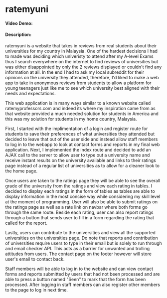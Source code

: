 # ratemyuni
#### Video Demo:  <URL HERE>
#### Description:
ratemyuni is a website that takes in reviews from real students about their universities for my country in Malaysia. One of the hardest decisions I had to made was deciding which 
univeristy to attend after my A-level Exams thus I search everywhere on the internet to find reviews of universities but was either disappointed by only the 2 reviews displayed or 
couldn't find any information at all. In the end I had to ask my local subreddit for their opinions on the university they attended, therefore, I'd liked to make a web app to take in 
anonymous reviews from students to allow a platform for young teenagers just like me to see which university best aligned with their needs and expectations.

This web application is in many ways similar to a known website called ratemyprofessors.com and indeed its where my inspiration came from as that website provided a much needed
solution for students in America and this was my solution for students in my home country, Malaysia.

First, I started with the implimentation of a login and register route for students to save their preferences of what universities they attended but decided to leave that out of the 
user side and instead allow staff members to log in to the webapp to look at contact forms and reports in my final web application. Next, I implemented the index route and decided to 
add an AJAX call to the server to allow user to type out a university name and receive instant results on the university available and links to their ratings page instead of a 
regular list of universities as to allow for a cleaner look to the home page.

Once users are taken to the ratings page they will be able to see the overall grade of the university from the ratings and view each rating in tables. I decided to display each
ratings in the form of tables as tables are able to display information in the most concise way while considering my skill level at the moment of programming. User will also be able 
to submit ratings on the ratings page as well as a rate link on navbar where both forms go through the same route. Beside each rating, user can also report ratings through a button
that sends user to fill in a form regarding the rating that called for the report.

Lastly, users can contribute to the universities and view all the supported universities on the universities page. Do note that reports and contribution of universities require users
to type in their email but is solely to run through and email checker API. This acts as a barrier for unwanted and trolling attitudes from users. The contact page on the footer
however will store user's email to contact back.

Staff members will be able to log in to the website and can view contact forms and reports submitted by users that had not been processed and are able to press a button named "Seen" 
to mark that the form has been processed. After logging in staff members can also register other members to the page to log in next time.

